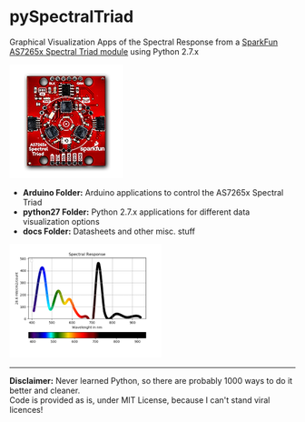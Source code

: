 # pySpectralTriad
Graphical Visualization Apps of the Spectral Response from a <a href="https://www.sparkfun.com/products/15050">SparkFun AS7265x Spectral Triad module</a> using Python 2.7.x

![SpectralTriad Module](docs/module_small.png)

- **Arduino Folder:** Arduino applications to control the AS7265x Spectral Triad
- **python27 Folder:** Python 2.7.x applications for different data visualization options
- **docs Folder:** Datasheets and other misc. stuff

![Python app](docs/spectre_coloredscatter_small.png)

<hr>
<b>Disclaimer:</b> Never learned Python, so there are probably 1000 ways to do it better and cleaner.<br>
            Code is provided as is, under MIT License, because I can't stand viral licences!
